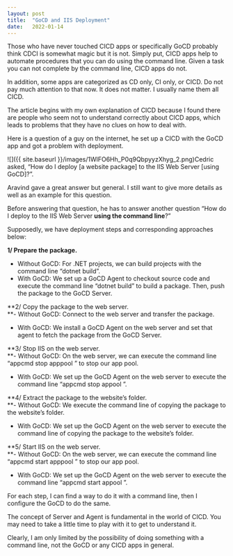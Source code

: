 ```yaml
---
layout:	post
title:	"GoCD and IIS Deployment"
date:	2022-01-14
---
```


  Those who have never touched CICD apps or specifically GoCD probably think CDCI is somewhat magic but it is not. Simply put, CICD apps help to automate procedures that you can do using the command line. Given a task you can not complete by the command line, CICD apps do not.

In addition, some apps are categorized as CD only, CI only, or CICD. Do not pay much attention to that now. It does not matter. I usually name them all CICD.

The article begins with my own explanation of CICD because I found there are people who seem not to understand correctly about CICD apps, which leads to problems that they have no clues on how to deal with.

Here is a question of a guy on the internet, he set up a CICD with the GoCD app and got a problem with deployment.

![]({{ site.baseurl }}/images/1WlFO6Hh_P0q9QbpyyzXhyg_2.png)Cedric asked, “How do I deploy [a website package] to the IIS Web Server [using GoCD]?”.

Aravind gave a great answer but general. I still want to give more details as well as an example for this question.

Before answering that question, he has to answer another question “How do I deploy to the IIS Web Server **using the command line**?”

Supposedly, we have deployment steps and corresponding approaches below:

**1/ Prepare the package.**  
- Without GoCD: For .NET projects, we can build projects with the command line “dotnet build”.  
- With GoCD: We set up a GoCD Agent to checkout source code and execute the command line “dotnet build” to build a package. Then, push the package to the GoCD Server.

**2/ Copy the package to the web server.  
**- Without GoCD: Connect to the web server and transfer the package.  
- With GoCD: We install a GoCD Agent on the web server and set that agent to fetch the package from the GoCD Server.

**3/ Stop IIS on the web server.  
**- Without GoCD: On the web server, we can execute the command line “appcmd stop apppool <AppName>” to stop our app pool.  
- With GoCD: We set up the GoCD Agent on the web server to execute the command line “appcmd stop appool <AppName>”.

**4/ Extract the package to the website’s folder.  
**- Without GoCD: We execute the command line of copying the package to the website’s folder.  
- With GoCD: We set up the GoCD Agent on the web server to execute the command line of copying the package to the website’s folder.

**5/ Start IIS on the web server.  
**- Without GoCD: On the web server, we can execute the command line “appcmd start apppool <AppName>” to stop our app pool.  
- With GoCD: We set up the GoCD Agent on the web server to execute the command line “appcmd start appool <AppName>”.

For each step, I can find a way to do it with a command line, then I configure the GoCD to do the same.

The concept of Server and Agent is fundamental in the world of CICD. You may need to take a little time to play with it to get to understand it.

Clearly, I am only limited by the possibility of doing something with a command line, not the GoCD or any CICD apps in general.

  
